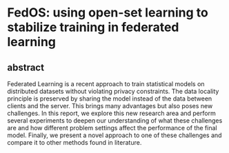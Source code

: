 # FedOS: using open-set learning to stabilize training in federated learning

## abstract
Federated Learning is a recent approach to train statistical models on distributed datasets without violating privacy constraints. The data locality principle is preserved by sharing the model instead of the data between clients and the server. This brings many advantages but also poses new challenges. In this report, we explore this new research area and perform several experiments to deepen our understanding of what these challenges are and how different problem settings affect the performance of the final model. Finally, we present a novel approach to one of these challenges and compare it to other methods found in literature.


